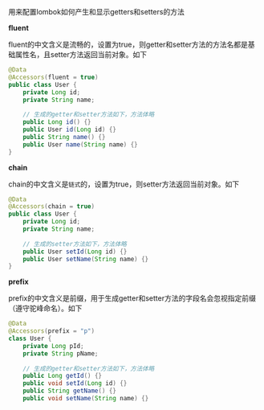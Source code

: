 用来配置lombok如何产生和显示getters和setters的方法

**fluent**

fluent的中文含义是流畅的，设置为true，则getter和setter方法的方法名都是基础属性名，且setter方法返回当前对象。如下

```java
@Data
@Accessors(fluent = true)
public class User {
    private Long id;
    private String name;
    
    // 生成的getter和setter方法如下，方法体略
    public Long id() {}
    public User id(Long id) {}
    public String name() {}
    public User name(String name) {}
}
```

**chain**

chain的中文含义是`链式`的，设置为true，则setter方法返回当前对象。如下

```java
@Data
@Accessors(chain = true)
public class User {
    private Long id;
    private String name;
    
    // 生成的setter方法如下，方法体略
    public User setId(Long id) {}
    public User setName(String name) {}
}
```

**prefix**

prefix的中文含义是前缀，用于生成getter和setter方法的字段名会忽视指定前缀（遵守驼峰命名）。如下

```java
@Data
@Accessors(prefix = "p")
class User {
	private Long pId;
	private String pName;
	
	// 生成的getter和setter方法如下，方法体略
	public Long getId() {}
	public void setId(Long id) {}
	public String getName() {}
	public void setName(String name) {}
```

